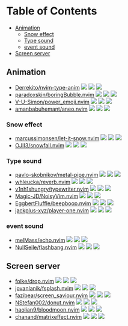 # Table of Contents

<!-- toc -->

- [Animation](#animation)
  * [Snow effect](#snow-effect)
  * [Type sound](#type-sound)
  * [event sound](#event-sound)
- [Screen server](#screen-server)

<!-- tocstop -->

## Animation

- [Derrekito/nvim-type-anim](https://github.com/Derrekito/nvim-type-anim) ![](https://img.shields.io/github/stars/Derrekito/nvim-type-anim) ![](https://img.shields.io/github/last-commit/Derrekito/nvim-type-anim) ![](https://img.shields.io/github/commit-activity/y/Derrekito/nvim-type-anim)
- [paradoxskin/boringBubble.nvim](https://github.com/paradoxskin/boringBubble.nvim) ![](https://img.shields.io/github/stars/paradoxskin/boringBubble.nvim) ![](https://img.shields.io/github/last-commit/paradoxskin/boringBubble.nvim) ![](https://img.shields.io/github/commit-activity/y/paradoxskin/boringBubble.nvim)
- [V-U-Simon/power_emoji.nvim](https://github.com/V-U-Simon/power_emoji.nvim) ![](https://img.shields.io/github/stars/V-U-Simon/power_emoji.nvim) ![](https://img.shields.io/github/last-commit/V-U-Simon/power_emoji.nvim) ![](https://img.shields.io/github/commit-activity/y/V-U-Simon/power_emoji.nvim)
- [amanbabuhemant/aneo.nvim](https://github.com/amanbabuhemant/aneo.nvim) ![](https://img.shields.io/github/stars/amanbabuhemant/aneo.nvim) ![](https://img.shields.io/github/last-commit/amanbabuhemant/aneo.nvim) ![](https://img.shields.io/github/commit-activity/y/amanbabuhemant/aneo.nvim)

### Snow effect

- [marcussimonsen/let-it-snow.nvim](https://github.com/marcussimonsen/let-it-snow.nvim) ![](https://img.shields.io/github/stars/marcussimonsen/let-it-snow.nvim) ![](https://img.shields.io/github/last-commit/marcussimonsen/let-it-snow.nvim) ![](https://img.shields.io/github/commit-activity/y/marcussimonsen/let-it-snow.nvim)
- [OJII3/snowfall.nvim](https://github.com/OJII3/snowfall.nvim) ![](https://img.shields.io/github/stars/OJII3/snowfall.nvim) ![](https://img.shields.io/github/last-commit/OJII3/snowfall.nvim) ![](https://img.shields.io/github/commit-activity/y/OJII3/snowfall.nvim)

### Type sound

- [pavlo-skobnikov/metal-pipe.nvim](https://github.com/pavlo-skobnikov/metal-pipe.nvim) ![](https://img.shields.io/github/stars/pavlo-skobnikov/metal-pipe.nvim) ![](https://img.shields.io/github/last-commit/pavlo-skobnikov/metal-pipe.nvim) ![](https://img.shields.io/github/commit-activity/y/pavlo-skobnikov/metal-pipe.nvim)
- [whleucka/reverb.nvim](https://github.com/whleucka/reverb.nvim) ![](https://img.shields.io/github/stars/whleucka/reverb.nvim) ![](https://img.shields.io/github/last-commit/whleucka/reverb.nvim) ![](https://img.shields.io/github/commit-activity/y/whleucka/reverb.nvim)
- [v1nh1shungry/typewriter.nvim](https://github.com/v1nh1shungry/typewriter.nvim) ![](https://img.shields.io/github/stars/v1nh1shungry/typewriter.nvim) ![](https://img.shields.io/github/last-commit/v1nh1shungry/typewriter.nvim) ![](https://img.shields.io/github/commit-activity/y/v1nh1shungry/typewriter.nvim)
- [Magic-JD/NoisyVim.nvim](https://github.com/Magic-JD/NoisyVim.nvim) ![](https://img.shields.io/github/stars/Magic-JD/NoisyVim.nvim) ![](https://img.shields.io/github/last-commit/Magic-JD/NoisyVim.nvim) ![](https://img.shields.io/github/commit-activity/y/Magic-JD/NoisyVim.nvim)
- [EggbertFluffle/beepboop.nvim](https://github.com/EggbertFluffle/beepboop.nvim) ![](https://img.shields.io/github/stars/EggbertFluffle/beepboop.nvim) ![](https://img.shields.io/github/last-commit/EggbertFluffle/beepboop.nvim) ![](https://img.shields.io/github/commit-activity/y/EggbertFluffle/beepboop.nvim)
- [jackplus-xyz/player-one.nvim](https://github.com/jackplus-xyz/player-one.nvim) ![](https://img.shields.io/github/stars/jackplus-xyz/player-one.nvim) ![](https://img.shields.io/github/last-commit/jackplus-xyz/player-one.nvim) ![](https://img.shields.io/github/commit-activity/y/jackplus-xyz/player-one.nvim)

### event sound

- [melMass/echo.nvim](https://github.com/melMass/echo.nvim) ![](https://img.shields.io/github/stars/melMass/echo.nvim) ![](https://img.shields.io/github/last-commit/melMass/echo.nvim) ![](https://img.shields.io/github/commit-activity/y/melMass/echo.nvim)
- [NullSeile/flashbang.nvim](https://github.com/NullSeile/flashbang.nvim) ![](https://img.shields.io/github/stars/NullSeile/flashbang.nvim) ![](https://img.shields.io/github/last-commit/NullSeile/flashbang.nvim) ![](https://img.shields.io/github/commit-activity/y/NullSeile/flashbang.nvim)

## Screen server

- [folke/drop.nvim](https://github.com/folke/drop.nvim) ![](https://img.shields.io/github/stars/folke/drop.nvim) ![](https://img.shields.io/github/last-commit/folke/drop.nvim) ![](https://img.shields.io/github/commit-activity/y/folke/drop.nvim)
- [jovanlanik/fsplash.nvim](https://github.com/jovanlanik/fsplash.nvim) ![](https://img.shields.io/github/stars/jovanlanik/fsplash.nvim) ![](https://img.shields.io/github/last-commit/jovanlanik/fsplash.nvim) ![](https://img.shields.io/github/commit-activity/y/jovanlanik/fsplash.nvim)
- [fazibear/screen_saviour.nvim](https://github.com/fazibear/screen_saviour.nvim) ![](https://img.shields.io/github/stars/fazibear/screen_saviour.nvim) ![](https://img.shields.io/github/last-commit/fazibear/screen_saviour.nvim) ![](https://img.shields.io/github/commit-activity/y/fazibear/screen_saviour.nvim)
- [NStefan002/donut.nvim](https://github.com/NStefan002/donut.nvim) ![](https://img.shields.io/github/stars/NStefan002/donut.nvim) ![](https://img.shields.io/github/last-commit/NStefan002/donut.nvim) ![](https://img.shields.io/github/commit-activity/y/NStefan002/donut.nvim)
- [haolian9/bloodmoon.nvim](https://github.com/haolian9/bloodmoon.nvim) ![](https://img.shields.io/github/stars/haolian9/bloodmoon.nvim) ![](https://img.shields.io/github/last-commit/haolian9/bloodmoon.nvim) ![](https://img.shields.io/github/commit-activity/y/haolian9/bloodmoon.nvim)
- [chanand/matrixeffect.nvim](https://github.com/chanand/matrixeffect.nvim) ![](https://img.shields.io/github/stars/chanand/matrixeffect.nvim) ![](https://img.shields.io/github/last-commit/chanand/matrixeffect.nvim) ![](https://img.shields.io/github/commit-activity/y/chanand/matrixeffect.nvim)
